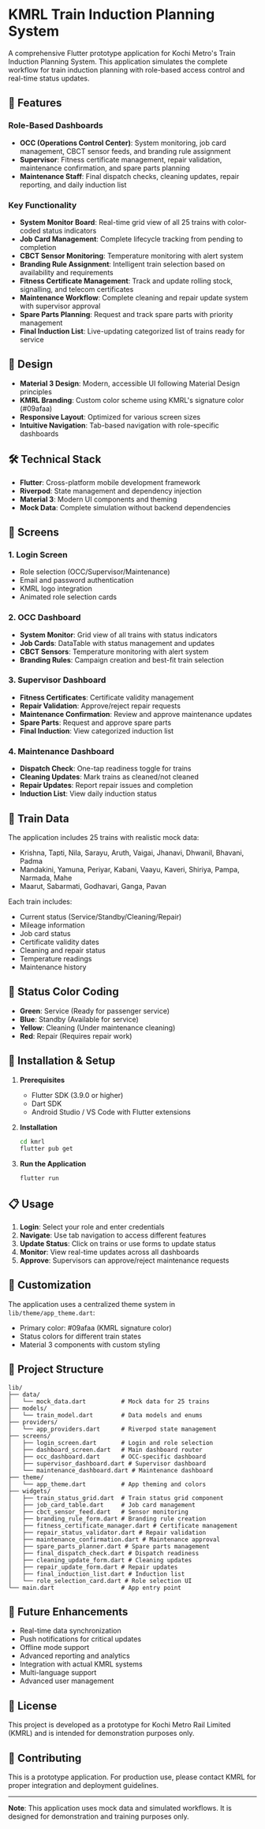 # KMRL Train Induction Planning System

A comprehensive Flutter prototype application for Kochi Metro's Train Induction Planning System. This application simulates the complete workflow for train induction planning with role-based access control and real-time status updates.

## 🚀 Features

### Role-Based Dashboards
- **OCC (Operations Control Center)**: System monitoring, job card management, CBCT sensor feeds, and branding rule assignment
- **Supervisor**: Fitness certificate management, repair validation, maintenance confirmation, and spare parts planning
- **Maintenance Staff**: Final dispatch checks, cleaning updates, repair reporting, and daily induction list

### Key Functionality
- **System Monitor Board**: Real-time grid view of all 25 trains with color-coded status indicators
- **Job Card Management**: Complete lifecycle tracking from pending to completion
- **CBCT Sensor Monitoring**: Temperature monitoring with alert system
- **Branding Rule Assignment**: Intelligent train selection based on availability and requirements
- **Fitness Certificate Management**: Track and update rolling stock, signalling, and telecom certificates
- **Maintenance Workflow**: Complete cleaning and repair update system with supervisor approval
- **Spare Parts Planning**: Request and track spare parts with priority management
- **Final Induction List**: Live-updating categorized list of trains ready for service

## 🎨 Design

- **Material 3 Design**: Modern, accessible UI following Material Design principles
- **KMRL Branding**: Custom color scheme using KMRL's signature color (#09afaa)
- **Responsive Layout**: Optimized for various screen sizes
- **Intuitive Navigation**: Tab-based navigation with role-specific dashboards

## 🛠 Technical Stack

- **Flutter**: Cross-platform mobile development framework
- **Riverpod**: State management and dependency injection
- **Material 3**: Modern UI components and theming
- **Mock Data**: Complete simulation without backend dependencies

## 📱 Screens

### 1. Login Screen
- Role selection (OCC/Supervisor/Maintenance)
- Email and password authentication
- KMRL logo integration
- Animated role selection cards

### 2. OCC Dashboard
- **System Monitor**: Grid view of all trains with status indicators
- **Job Cards**: DataTable with status management and updates
- **CBCT Sensors**: Temperature monitoring with alert system
- **Branding Rules**: Campaign creation and best-fit train selection

### 3. Supervisor Dashboard
- **Fitness Certificates**: Certificate validity management
- **Repair Validation**: Approve/reject repair requests
- **Maintenance Confirmation**: Review and approve maintenance updates
- **Spare Parts**: Request and approve spare parts
- **Final Induction**: View categorized induction list

### 4. Maintenance Dashboard
- **Dispatch Check**: One-tap readiness toggle for trains
- **Cleaning Updates**: Mark trains as cleaned/not cleaned
- **Repair Updates**: Report repair issues and completion
- **Induction List**: View daily induction status

## 🚂 Train Data

The application includes 25 trains with realistic mock data:
- Krishna, Tapti, Nila, Sarayu, Aruth, Vaigai, Jhanavi, Dhwanil, Bhavani, Padma
- Mandakini, Yamuna, Periyar, Kabani, Vaayu, Kaveri, Shiriya, Pampa, Narmada, Mahe
- Maarut, Sabarmati, Godhavari, Ganga, Pavan

Each train includes:
- Current status (Service/Standby/Cleaning/Repair)
- Mileage information
- Job card status
- Certificate validity dates
- Cleaning and repair status
- Temperature readings
- Maintenance history

## 🎯 Status Color Coding

- **Green**: Service (Ready for passenger service)
- **Blue**: Standby (Available for service)
- **Yellow**: Cleaning (Under maintenance cleaning)
- **Red**: Repair (Requires repair work)

## 🔧 Installation & Setup

1. **Prerequisites**
   - Flutter SDK (3.9.0 or higher)
   - Dart SDK
   - Android Studio / VS Code with Flutter extensions

2. **Installation**
   ```bash
   cd kmrl
   flutter pub get
   ```

3. **Run the Application**
   ```bash
   flutter run
   ```

## 📋 Usage

1. **Login**: Select your role and enter credentials
2. **Navigate**: Use tab navigation to access different features
3. **Update Status**: Click on trains or use forms to update status
4. **Monitor**: View real-time updates across all dashboards
5. **Approve**: Supervisors can approve/reject maintenance requests

## 🎨 Customization

The application uses a centralized theme system in `lib/theme/app_theme.dart`:
- Primary color: #09afaa (KMRL signature color)
- Status colors for different train states
- Material 3 components with custom styling

## 📁 Project Structure

```
lib/
├── data/
│   └── mock_data.dart          # Mock data for 25 trains
├── models/
│   └── train_model.dart        # Data models and enums
├── providers/
│   └── app_providers.dart      # Riverpod state management
├── screens/
│   ├── login_screen.dart       # Login and role selection
│   ├── dashboard_screen.dart   # Main dashboard router
│   ├── occ_dashboard.dart      # OCC-specific dashboard
│   ├── supervisor_dashboard.dart # Supervisor dashboard
│   └── maintenance_dashboard.dart # Maintenance dashboard
├── theme/
│   └── app_theme.dart          # App theming and colors
├── widgets/
│   ├── train_status_grid.dart  # Train status grid component
│   ├── job_card_table.dart     # Job card management
│   ├── cbct_sensor_feed.dart   # Sensor monitoring
│   ├── branding_rule_form.dart # Branding rule creation
│   ├── fitness_certificate_manager.dart # Certificate management
│   ├── repair_status_validator.dart # Repair validation
│   ├── maintenance_confirmation.dart # Maintenance approval
│   ├── spare_parts_planner.dart # Spare parts management
│   ├── final_dispatch_check.dart # Dispatch readiness
│   ├── cleaning_update_form.dart # Cleaning updates
│   ├── repair_update_form.dart # Repair updates
│   ├── final_induction_list.dart # Induction list
│   └── role_selection_card.dart # Role selection UI
└── main.dart                   # App entry point
```

## 🚀 Future Enhancements

- Real-time data synchronization
- Push notifications for critical updates
- Offline mode support
- Advanced reporting and analytics
- Integration with actual KMRL systems
- Multi-language support
- Advanced user management

## 📄 License

This project is developed as a prototype for Kochi Metro Rail Limited (KMRL) and is intended for demonstration purposes only.

## 🤝 Contributing

This is a prototype application. For production use, please contact KMRL for proper integration and deployment guidelines.

---

**Note**: This application uses mock data and simulated workflows. It is designed for demonstration and training purposes only.